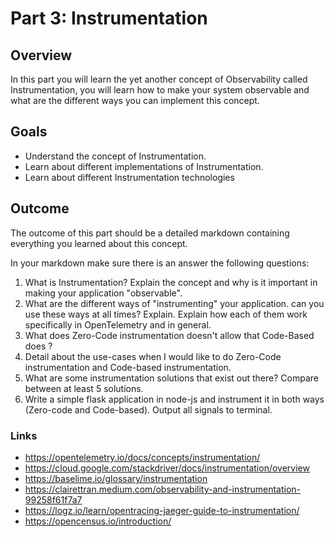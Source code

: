# Part 3: Instrumentation

## Overview

In this part you will learn the yet another concept of Observability called Instrumentation, you will learn how to make your system observable and what are the different ways you can implement this concept.

## Goals

- Understand the concept of Instrumentation.
- Learn about different implementations of Instrumentation.
- Learn about different Instrumentation technologies

## Outcome
The outcome of this part should be a detailed markdown containing everything you learned about this concept.

In your markdown make sure there is an answer the following questions:

1. What is Instrumentation? Explain the concept and why is it important in making your application "observable".
2. What are the different ways of "instrumenting" your application. can you use these ways at all times? Explain.
Explain how each of them work specifically in OpenTelemetry and in general.
3. What does Zero-Code instrumentation doesn't allow that Code-Based does ?
4. Detail about the use-cases when I would like to do Zero-Code instrumentation and Code-based instrumentation.
5. What are some instrumentation solutions that exist out there? Compare between at least 5 solutions.
6. Write a simple flask application in node-js and instrument it in both ways (Zero-code and Code-based). Output all signals to terminal.

### Links

* <https://opentelemetry.io/docs/concepts/instrumentation/>
* <https://cloud.google.com/stackdriver/docs/instrumentation/overview>
* <https://baselime.io/glossary/instrumentation>
* <https://clairettran.medium.com/observability-and-instrumentation-99258f61f7a7>
* <https://logz.io/learn/opentracing-jaeger-guide-to-instrumentation/>
* <https://opencensus.io/introduction/>